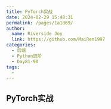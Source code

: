 ```yaml
---
title: PyTorch实战
date: 2024-02-29 15:48:31
permalink: /pages/1a1d69/
author:
  name: Riverside Joy
  link: https://github.com/MaiRen1997
categories:
  - 后端
  - Python进阶
  - Day81-90
tags:
  - 
---
```

## PyTorch实战

